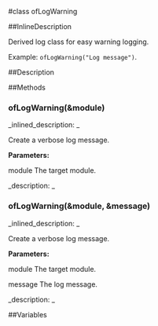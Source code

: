 #class ofLogWarning


<!--
_visible: True_
_advanced: True_
_istemplated: False_
_extends: ofLog_
-->

##InlineDescription

Derived log class for easy warning logging.

Example: `ofLogWarning("Log message")`.





##Description





##Methods



### ofLogWarning(&module)

<!--
_syntax: ofLogWarning(&module)_
_name: ofLogWarning_
_returns: _
_returns_description: _
_parameters: const string &module_
_access: public_
_version_started: 007_
_version_deprecated: _
_summary: _
_constant: False_
_static: False_
_visible: True_
_advanced: False_
-->

_inlined_description: _

Create a verbose log message.

**Parameters:**

module The target module.





_description: _







<!----------------------------------------------------------------------------->

### ofLogWarning(&module, &message)

<!--
_syntax: ofLogWarning(&module, &message)_
_name: ofLogWarning_
_returns: _
_returns_description: _
_parameters: const string &module, const string &message_
_access: public_
_version_started: 007_
_version_deprecated: _
_summary: _
_constant: False_
_static: False_
_visible: True_
_advanced: False_
-->

_inlined_description: _

Create a verbose log message.

**Parameters:**

module The target module.

message The log message.





_description: _







<!----------------------------------------------------------------------------->

##Variables




